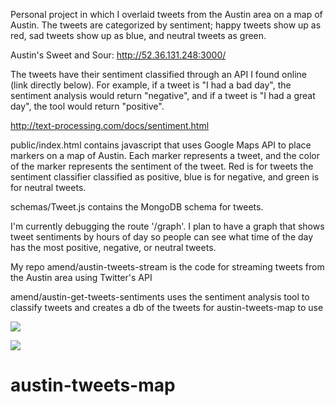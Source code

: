 
Personal project in which I overlaid tweets from the Austin area on a map of Austin. The tweets are categorized by sentiment; happy tweets show up as red, sad tweets show up as blue, and neutral tweets as green.

Austin's Sweet and Sour:
http://52.36.131.248:3000/

The tweets have their sentiment classified through an API I found online (link directly below). For example, if a tweet is "I had a bad day", the sentiment analysis would return "negative", and if a tweet is "I had a great day", the tool would return "positive".

http://text-processing.com/docs/sentiment.html

public/index.html contains javascript that uses Google Maps API to place markers on a map of Austin. Each marker represents a tweet, and the color of the marker represents the sentiment of the tweet. Red is for tweets the sentiment classifier classified as positive, blue is for negative, and green is for neutral tweets.

schemas/Tweet.js contains the MongoDB schema for tweets.

I'm currently debugging the route '/graph'. I plan to have a graph that shows tweet sentiments by hours of day so people can see what time of the day has the most positive, negative, or neutral tweets.

My repo amend/austin-tweets-stream is the code for streaming tweets from the Austin area using Twitter's API

amend/austin-get-tweets-sentiments uses the sentiment analysis tool to classify tweets and creates a db of the tweets for austin-tweets-map to use

![](http://i.imgur.com/U9RZKpQ.jpg)

![](http://i.imgur.com/PrjFNxy.jpg)

# austin-tweets-map
